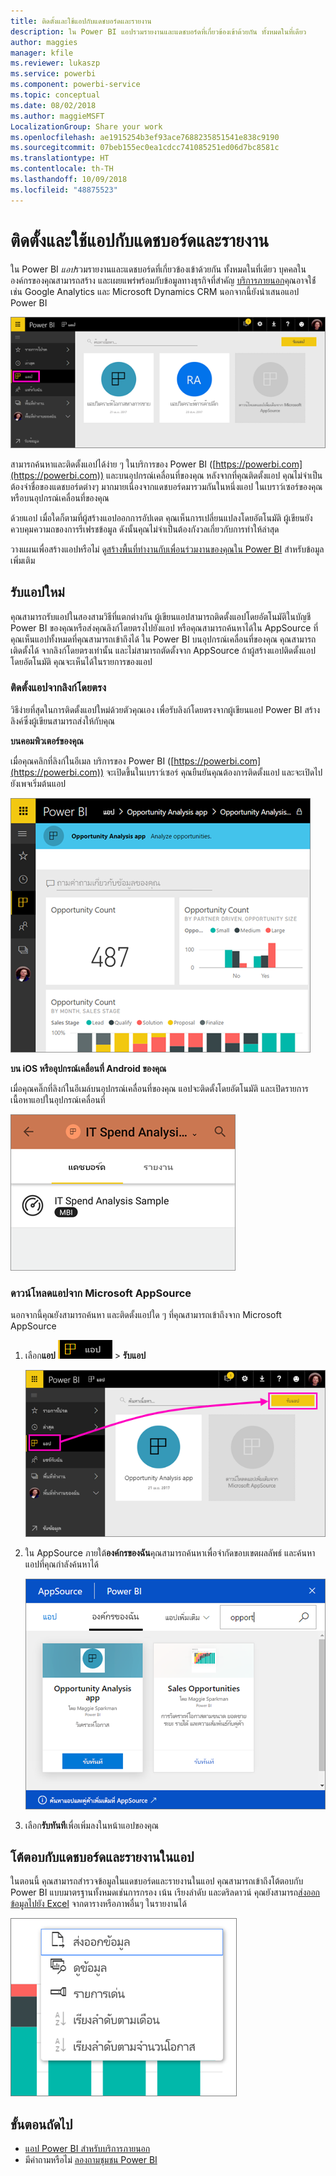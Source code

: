 ```yaml
---
title: ติดตั้งและใช้แอปกับแดชบอร์ดและรายงาน
description: ใน Power BI แอปรวมรายงานและแดชบอร์ดที่เกี่ยวข้องเข้าด้วยกัน ทั้งหมดในที่เดียว
author: maggies
manager: kfile
ms.reviewer: lukaszp
ms.service: powerbi
ms.component: powerbi-service
ms.topic: conceptual
ms.date: 08/02/2018
ms.author: maggieMSFT
LocalizationGroup: Share your work
ms.openlocfilehash: ae1915254b3ef93ace7688235851541e838c9190
ms.sourcegitcommit: 07beb155ec0ea1cdcc741085251ed06d7bc8581c
ms.translationtype: HT
ms.contentlocale: th-TH
ms.lasthandoff: 10/09/2018
ms.locfileid: "48875523"
---
```

# <a name="install-and-use-apps-with-dashboards-and-reports-in-power-bi"></a>ติดตั้งและใช้แอปกับแดชบอร์ดและรายงาน
ใน Power BI *แอป*รวมรายงานและแดชบอร์ดที่เกี่ยวข้องเข้าด้วยกัน ทั้งหมดในที่เดียว บุคคลในองค์กรของคุณสามารถสร้าง และเผยแพร่พร้อมกับข้อมูลทางธุรกิจที่สำคัญ [บริการภายนอก](consumer/end-user-connect-to-services.md)คุณอาจใช้่ เช่น Google Analytics และ Microsoft Dynamics CRM นอกจากนี้ยังนำเสนอแอป Power BI 

![แอปใน Power BI](./media/service-create-distribute-apps/power-bi-apps-left-nav.png)

สามารถค้นหาและติดตั้งแอปได้ง่าย ๆ ในบริการของ Power BI ([https://powerbi.com](https://powerbi.com)) และบนอุปกรณ์เคลื่อนที่ของคุณ หลังจากที่คุณติดตั้งแอป คุณไม่จำเป็นต้องจำชื่อของแดชบอร์ดต่างๆ มากมายเนื่องจากแดชบอร์ดมารวมกันในหนึ่งแอป ในเบราว์เซอร์ของคุณ หรือบนอุปกรณ์เคลื่อนที่ของคุณ

ด้วยแอป เมื่อใดก็ตามที่ผู้สร้างแอปออกการอัปเดต คุณเห็นการเปลี่ยนแปลงโดยอัตโนมัติ ผู้เขียนยังควบคุมความถของการรีเฟรชข้อมูล ดังนั้นคุณไม่จำเป็นต้องกังวลเกี่ยวกับการทำให้ล่าสุด 

วางแผนเพื่อสร้างแอปหรือไม่ ดู[สร้างพื้นที่ทำงานกับเพื่อนร่วมงานของคุณใน Power BI](service-create-workspaces.md) สำหรับข้อมูลเพิ่มเติม

## <a name="get-a-new-app"></a>รับแอปใหม่
คุณสามารถรับแอปในสองสามวิธีที่แตกต่างกัน ผู้เขียนแอปสามารถติดตั้งแอปโดยอัตโนมัติในบัญชี Power BI ของคุณหรือส่งคุณลิงก์โดยตรงไปยังแอป หรือคุณสามารถค้นหาได้ใน AppSource ที่คุณเห็นแอปทั้งหมดที่คุณสามารถเข้าถึงได้ ใน Power BI บนอุปกรณ์เคลื่อนที่ของคุณ คุณสามารถเติดตั้งได้ จากลิงก์โดยตรงเท่านั้น และไม่สามารถตัดตั้งจาก AppSource ถ้าผู้สร้างแอปติดตั้งแอปโดยอัตโนมัติ คุณจะเห็นได้ในรายการของแอป

### <a name="install-an-app-from-a-direct-link"></a>ติดตั้งแอปจากลิงก์โดยตรง
วิธีง่ายที่สุดในการติดตั้งแอปใหม่ด้วยตัวคุณเอง เพื่อรับลิงก์โดยตรงจากผู้เขียนแอป Power BI สร้างลิงค์ซึ่งผู้เขียนสามารถส่งให้กับคุณ

**บนคอมพิวเตอร์ของคุณ** 

เมื่อคุณคลิกที่ลิงก์ในอีเมล บริการของ Power BI ([https://powerbi.com](https://powerbi.com)) จะเปิดขึ้นในเบราว์เซอร์ คุณยืนยันคุณต้องการติดตั้งแอป และจะเปิดไปยังเพจเริ่มต้นแอป

![แอปเพจเริ่มต้นใน Power BI service](./media/service-create-distribute-apps/power-bi-app-landing-page-opportunity-480.png)

**บน iOS หรืออุปกรณ์เคลื่อนที่ Android ของคุณ** 

เมื่อคุณคลิ๊กที่ลิงก์ในอีเมล์บนอุปกรณ์เคลื่อนที่ของคุณ แอปจะติดตั้งโดยอัตโนมัติ และเปิดรายการเนื้อหาแอปในอุปกรณ์เคลื่อนที่ 

![รายการเนื้อหาแอปบนอุปกรณ์เคลื่อนที่](./media/service-create-distribute-apps/power-bi-app-index-it-spend-360.png)

### <a name="get-the-app-from-microsoft-appsource"></a>ดาวน์โหลดแอปจาก Microsoft AppSource
นอกจากนี้คุณยังสามารถค้นหา และติดตั้งแอปใด ๆ ที่คุณสามารถเข้าถึงจาก Microsoft AppSource 

1. เลือก**แอป** ![แอปในบานหน้าต่างนำทางด้านซ้าย](./media/service-create-distribute-apps/power-bi-apps-bar.png) > **รับแอป** 
   
     ![ไอคอนรับแอป](./media/service-create-distribute-apps/power-bi-service-apps-get-apps-oppty.png)
2. ใน AppSource ภายใต้**องค์กรของฉัน**คุณสามารถค้นหาเพื่อจำกัดขอบเขตผลลัพธ์ และค้นหาแอปที่คุณกำลังค้นหาได้
   
     ![ใน AppSource ภายใต้องค์กรของฉัน](./media/service-create-distribute-apps/power-bi-appsource-my-org.png)
3. เลือก**รับทันที**เพื่อเพิ่มลงในหน้าแอปของคุณ 

## <a name="interact-with-the-dashboards-and-reports-in-the-app"></a>โต้ตอบกับแดชบอร์ดและรายงานในแอป
ในตอนนี้ คุณสามารถสำรวจข้อมูลในแดชบอร์ดและรายงานในแอป คุณสามารถเข้าถึงโต้ตอบกับ Power BI แบบมาตรฐานทั้งหมดเช่นการกรอง เน้น เรียงลำดับ และดริลดาวน์ คุณยังสามารถ[ส่งออกข้อมูลไปยัง Excel](consumer/end-user-export-data.md) จากตารางหรือภาพอื่นๆ ในรายงานได้ 

![ส่งออกข้อมูลจาก Power BI visual](./media/service-create-distribute-apps/power-bi-service-export-data-visual.png)



## <a name="next-steps"></a>ขั้นตอนถัดไป
* [แอป Power BI สำหรับบริการภายนอก](consumer/end-user-connect-to-services.md)
* มีคำถามหรือไม่ [ลองถามชุมชน Power BI](http://community.powerbi.com/)